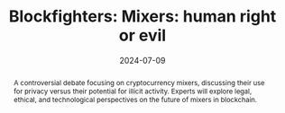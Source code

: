 ---
title: "Blockfighters: Mixers: human right or evil"

event: ETHcc Brussels 2024
event_url:  https://ethcc.io

location: "ETHCC Brussels"
<!-- address:
  street: 415 Main St
  city: Cambridge
  region: MA
  postcode: '02142'
  country: United States -->

summary:  A controversial debate focusing on cryptocurrency mixers, discussing their use for privacy versus their potential for illicit activity. Experts will explore legal, ethical, and technological perspectives on the future of mixers in blockchain.
 

abstract:  A controversial debate focusing on cryptocurrency mixers, discussing their use for privacy versus their potential for illicit activity. Experts will explore legal, ethical, and technological perspectives on the future of mixers in blockchain.

# Talk start and end times.
#   End time can optionally be hidden by prefixing the line with `#`.
date: "2024-07-09"
#date_end: "2030-06-01T15:00:00Z"
all_day: false

# Schedule page publish date (NOT talk date).
publishDate: "2017-01-01T00:00:00Z"

authors: []
tags: []

# Is this a featured talk? (true/false)
featured: true

image:
  caption: ''
  focal_point: Right

links:
url_code: ""
url_pdf: ""
url_slides: ""
url_video: " https://ethcc.io/archive/Mixers-human-right-or-evil"
url_embed: ""

# Markdown Slides (optional).
#   Associate this talk with Markdown slides.
#   Simply enter your slide deck's filename without extension.
#   E.g. `slides = "example-slides"` references `content/slides/example-slides.md`.
#   Otherwise, set `slides = ""`.
# slides: example

# Projects (optional).
#   Associate this post with one or more of your projects.
#   Simply enter your project's folder or file name without extension.
#   E.g. `projects = ["internal-project"]` references `content/project/deep-learning/index.md`.
#   Otherwise, set `projects = []`.
#projects:
#- internal-project
---